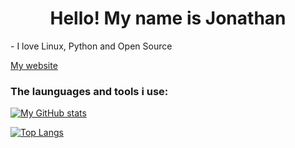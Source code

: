 <h1 align="center">Hello! My name is Jonathan</h1>

<p>
  - I love Linux, Python and Open Source
</p>

<a href="https://jonathanwebsite.herokuapp.com">My website</a>

<h3 align="left">The launguages and tools i use:</h3>


[![My GitHub stats](https://github-readme-stats.vercel.app/api?username=Un10ck3d&show_icons=true&theme=radical)](https://github.com/Un10ck3d/)

[![Top Langs](https://github-readme-stats.vercel.app/api/top-langs/?username=Un10ck3d&theme=radical)](https://github.com/Un10ck3d/)
